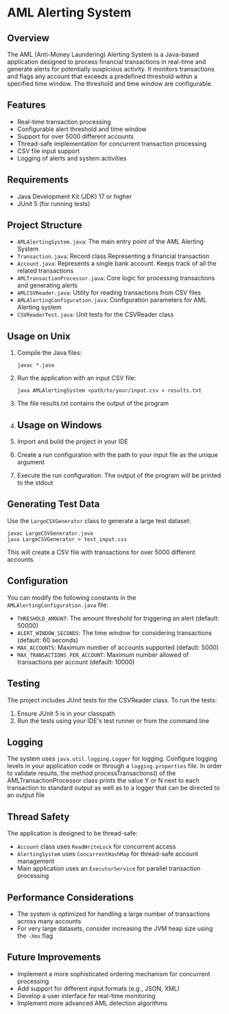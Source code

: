 # AML Alerting System

## Overview

The AML (Anti-Money Laundering) Alerting System is a Java-based application designed to process financial transactions in real-time and generate alerts for potentially suspicious activity.
It monitors transactions and flags any account that exceeds a predefined threshold within a specified time window.
The threshold and time window are configurable.

## Features

- Real-time transaction processing
- Configurable alert threshold and time window
- Support for over 5000 different accounts
- Thread-safe implementation for concurrent transaction processing
- CSV file input support
- Logging of alerts and system activities

## Requirements

- Java Development Kit (JDK) 17 or higher
- JUnit 5 (for running tests)

## Project Structure

- `AMLAlertingSystem.java`: The main entry point of the AML Alerting System
- `Transaction.java`: Record class Representing a financial transaction
- `Account.java`: Represents a single bank account. Keeps track of all the related transactions
- `AMLTransactionProcessor.java`: Core logic for processing transactions and generating alerts
- `AMLCSVReader.java`: Utility for reading transactions from CSV files
- `AMLAlertingConfiguration.java`: Configuration parameters for AML Alerting system
- `CSVReaderTest.java`: Unit tests for the CSVReader class

## Usage on Unix

1. Compile the Java files:
   ```
   javac *.java
   ```

2. Run the application with an input CSV file:
   ```
   java AMLAlertingSystem <path/to/your/input.csv > results.txt
   ```
 3. The file results.txt contains the output of the program

 4. ## Usage on Windows

1. Import and build the project in your IDE

2. Create a run configuration with the path to your input file as the unique argument

3. Execute the run configuration. The output of the program will be printed to the stdout

## Generating Test Data

Use the `LargeCSVGenerator` class to generate a large test dataset:

```
javac LargeCSVGenerator.java
java LargeCSVGenerator > test_input.csv
```

This will create a CSV file with transactions for over 5000 different accounts.

## Configuration

You can modify the following constants in the `AMLAlertingConfiguration.java` file:

- `THRESHOLD_AMOUNT`: The amount threshold for triggering an alert (default: 50000)
- `ALERT_WINDOW_SECONDS`: The time window for considering transactions (default: 60 seconds)
- `MAX_ACCOUNTS`: Maximum number of accounts supported (default: 5000)
- `MAX_TRANSACTIONS_PER_ACCOUNT`: Maximum number allowed of transactions per account (default: 10000)

## Testing

The project includes JUnit tests for the CSVReader class. To run the tests:

1. Ensure JUnit 5 is in your classpath
2. Run the tests using your IDE's test runner or from the command line

## Logging

The system uses `java.util.logging.Logger` for logging. Configure logging levels in your application code or through a `logging.properties` file.
In order to validate results, the method processTransactions() of the AMLTransactionProcessor class prints the value Y or N next to each transaction to standard output as well as to a logger that can be directed to an output file

## Thread Safety

The application is designed to be thread-safe:
- `Account` class uses `ReadWriteLock` for concurrent access
- `AlertingSystem` uses `ConcurrentHashMap` for thread-safe account management
- Main application uses an `ExecutorService` for parallel transaction processing

## Performance Considerations

- The system is optimized for handling a large number of transactions across many accounts
- For very large datasets, consider increasing the JVM heap size using the `-Xmx` flag

## Future Improvements

- Implement a more sophisticated ordering mechanism for concurrent processing
- Add support for different input formats (e.g., JSON, XML)
- Develop a user interface for real-time monitoring
- Implement more advanced AML detection algorithms

